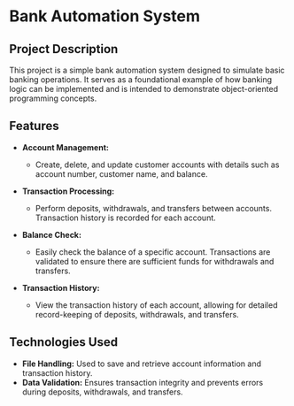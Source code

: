 # Bank Automation System

## Project Description
This project is a simple bank automation system designed to simulate basic banking operations. It serves as a foundational example of how banking logic can be implemented and is intended to demonstrate object-oriented programming concepts.
## Features

- **Account Management:**
  - Create, delete, and update customer accounts with details such as account number, customer name, and balance.

- **Transaction Processing:**
  - Perform deposits, withdrawals, and transfers between accounts. Transaction history is recorded for each account.

- **Balance Check:**
  - Easily check the balance of a specific account. Transactions are validated to ensure there are sufficient funds for withdrawals and transfers.

- **Transaction History:**
  - View the transaction history of each account, allowing for detailed record-keeping of deposits, withdrawals, and transfers.

## Technologies Used
- **File Handling:** Used to save and retrieve account information and transaction history.
- **Data Validation:** Ensures transaction integrity and prevents errors during deposits, withdrawals, and transfers.
